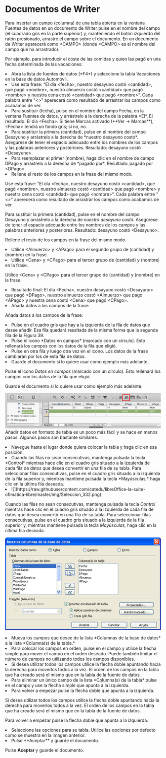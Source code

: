 
# Documentos de Writer

Para insertar un campo (columna) de una tabla abierta en la ventana Fuentes de datos en un documento de Writer pulse en el nombre del campo (el cuadrado gris en la parte superior) y, manteniendo el botón izquierdo del ratón presionado, arrastre el campo sobre el documento. En un documento de Writer aparecerá como &lt;CAMPO&gt; (donde &lt;CAMPO&gt; es el nombre del campo que ha arrastrado).

Por ejemplo, para introducir el coste de las comidas y quien las pagó en una fecha determinada de las vacaciones:

<li value="1">
Abra la lista de fuentes de datos (*F4*) y seleccione la tabla Vacaciones en la base de datos Automóvil.
</li>
<li>
Use esta frase: “El día &lt;fecha&gt;, nuestro desayuno costó &lt;cantidad&gt;, que pagó &lt;nombre&gt;, nuestro almuerzo costó &lt;cantidad&gt; que pagó &lt;nombre&gt; y nuestra cena costó &lt;cantidad&gt; que pagó &lt;nombre&gt;”. Cada palabra entre "&lt;&gt;" aperecerá como resultado de arrastrar los campos como acabamos de ver.
</li>
<li>
Para sustituir (fecha), pulse en el nombre del campo Fecha, en la ventana Fuentes de datos, y arrástrelo a la derecha de la palabra *El*. El resultado: El día &lt;Fecha&gt;. Si tiene Marcas activado (**Ver → Marcas**), &lt;Fecha&gt; tendrá un fondo gris; si no, no.
</li>
<li>
Para sustituir la primera (cantidad), pulse en el nombre del campo Desayuno y arrástrelo a la derecha de *nuestro desayuno costó*. Asegúrese de tener el espacio adecuado entre los nombres de los campos y las palabras anteriores y posteriores. Resultado: desayuno costó &lt;Desayuno&gt;.
</li>
<li>
Para reemplazar el primer (nombre), haga clic en el nombre de campo DPago y arrástrelo a la derecha de *pagado por*. Resultado: pagado por &lt;DPago&gt;.
</li>
<li>
Rellene el resto de los campos en la frase del mismo modo.
</li>

Use esta frase: “El día &lt;fecha&gt;, nuestro desayuno costó &lt;cantidad&gt;, que pagó &lt;nombre&gt;, nuestro almuerzo costó &lt;cantidad&gt; que pagó &lt;nombre&gt; y nuestra cena costó &lt;cantidad&gt; que pagó &lt;nombre&gt;”. Cada palabra entre "&lt;&gt;" aperecerá como resultado de arrastrar los campos como acabamos de ver.

Para sustituir la primera (cantidad), pulse en el nombre del campo Desayuno y arrástrelo a la derecha de *nuestro desayuno costó*. Asegúrese de tener el espacio adecuado entre los nombres de los campos y las palabras anteriores y posteriores. Resultado: desayuno costó &lt;Desayuno&gt;.

Rellene el resto de los campos en la frase del mismo modo.

<li>
Utilice &lt;Almuerzo&gt; y &lt;APago&gt; para el segundo grupo de (cantidad) y (nombre) en la frase.
</li>
<li>
Utilice &lt;Cena&gt; y &lt;CPago&gt; para el tercer grupo de (cantidad) y (nombre) en la frase.
</li>

Utilice &lt;Cena&gt; y &lt;CPago&gt; para el tercer grupo de (cantidad) y (nombre) en la frase.

<li>
Resultado final: El día &lt;Fecha&gt;, nuestro desayuno costó &lt;Desayuno&gt; que pagó &lt;DPago&gt;, nuestro almuerzo costó &lt;Almuerzo&gt; que pago &lt;APago&gt; y nuestra cena costó &lt;Cena&gt; que pagó &lt;CPago&gt;.
</li>
<li>
Añada datos a los campos de la frase:
</li>

Añada datos a los campos de la frase:

<li>
Pulse en el cuadro gris que hay a la izquierda de la fila de datos que desee añadir. Esa fila quedará resaltada de la misma forma que la segunda fila de la Figura 39.
</li>
<li>
Pulse el icono *Datos en campos* (marcado con un círculo). Esto rellenará los campos con los datos de la fila que eligió.
</li>
<li>
Pulse en otra fila y luego otra vez en el icono. Los datos de la frase cambiaran por los de esta fila de datos.
</li>
<li>
Guarde el documento si lo quiere usar como ejemplo más adelante.
</li>

Pulse el icono *Datos en campos* (marcado con un círculo). Esto rellenará los campos con los datos de la fila que eligió.

Guarde el documento si lo quiere usar como ejemplo más adelante.

![](https://raw.githubusercontent.com/catedu/libreOffice-la-suite-ofimatica-libre/master/img/Seleccion_331.png)
Añadir datos en formato de tabla es un poco más fácil y se hace en menos pasos. Algunos pasos son bastante similares.

<li value="1">
Navegue hasta el lugar donde quiera colocar la tabla y haga clic en esa posición.
</li>
<li>
Cuando las filas no sean consecutivas, mantenga pulsada la tecla *Control* mientras hace clic en el cuadro gris situado a la izquierda de cada fila de datos que desea convertir en una fila de su tabla. Para seleccionar filas consecutivas, pulse en el cuadro gris situado a la izquierda de la fila superior y, mientras mantiene pulsada la tecla *Mayúsculas,* haga clic en la última fila deseada.
</li>
<li>
![](https://raw.githubusercontent.com/catedu/libreOffice-la-suite-ofimatica-libre/master/img/Seleccion_332.png)</li>

Cuando las filas no sean consecutivas, mantenga pulsada la tecla *Control* mientras hace clic en el cuadro gris situado a la izquierda de cada fila de datos que desea convertir en una fila de su tabla. Para seleccionar filas consecutivas, pulse en el cuadro gris situado a la izquierda de la fila superior y, mientras mantiene pulsada la tecla *Mayúsculas,* haga clic en la última fila deseada.

![](https://raw.githubusercontent.com/catedu/libreOffice-la-suite-ofimatica-libre/master/img/fig39.png)
<li>
Mueva los campos que desee de la lista *Columnas de la base de datos* a la lista *Columna(s) de la tabla.*
</li>

<li>
Para colocar los campos en orden, pulse en el campo y utilice la flecha simple para mover el campo en el orden deseado. Puede también limitar el número de campos no utilizando todos los campos disponibles.
</li>
<li>
Si desea utilizar todos los campos utilice la flecha doble apuntando hacia la derecha para moverlos todos a la vez. El orden de los campos en la tabla que ha creado será el mismo que en la tabla de la fuente de datos.
</li>
<li>
Para eliminar un único campo de la lista *Columna(s) de la tabla* pulse en el campo y use la flecha simple que apunta a la izquierda.
</li>
<li>
Para volver a empezar pulse la flecha doble que apunta a la izquierda.
</li>

Si desea utilizar todos los campos utilice la flecha doble apuntando hacia la derecha para moverlos todos a la vez. El orden de los campos en la tabla que ha creado será el mismo que en la tabla de la fuente de datos.

Para volver a empezar pulse la flecha doble que apunta a la izquierda.

<li>
Seleccione las opciones para su tabla. Utilice las opciones por defecto como se muestra en la imagen anterior.
</li>
<li>
Pulse **Aceptar** y guarde el documento.
</li>

Pulse **Aceptar** y guarde el documento.

